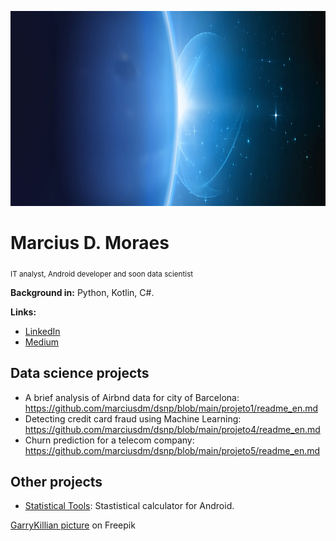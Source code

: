 <p align="center">
  <img src="banner2.png" height="312" width="960" >
</p>

# Marcius D. Moraes
<sub>IT analyst, Android developer and soon data scientist</sub>


**Background in:** Python, Kotlin, C#.

**Links:**
* [LinkedIn](https://www.linkedin.com/in/marciusdm/)
* [Medium](https://medium.com/@marciusdellano)

## Data science projects
* A brief analysis of Airbnd data for city of Barcelona: <a href="https://github.com/marciusdm/dsnp/blob/main/projeto1/readme_en.md">https://github.com/marciusdm/dsnp/blob/main/projeto1/readme_en.md</a>
* Detecting credit card fraud using Machine Learning: <a href="https://github.com/marciusdm/dsnp/blob/main/projeto4/readme_en.md">https://github.com/marciusdm/dsnp/blob/main/projeto4/readme_en.md</a>
* Churn prediction for a telecom company: <a href="https://github.com/marciusdm/dsnp/blob/main/projeto5/readme_en.md">https://github.com/marciusdm/dsnp/blob/main/projeto5/readme_en.md</a>

## Other projects
* [Statistical Tools](https://play.google.com/store/apps/details?id=com.mdmoraes.statisticalcalculator): Stastistical calculator for Android.

<a href="https://br.freepik.com/vetores-gratis/estrelas-brilhantes-brilham-da-borda-de-um-planeta_6538801.htm#query=eclipse&position=3&from_view=search&track=sph">GarryKillian picture</a> on Freepik
